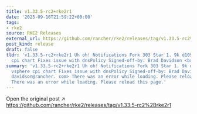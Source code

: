 ```yaml
---
title: v1.33.5-rc2+rke2r1
date: '2025-09-16T21:59:22+00:00'
tags:
- rke2
source: RKE2 Releases
external_url: https://github.com/rancher/rke2/releases/tag/v1.33.5-rc2%2Brke2r1
post_kind: release
draft: false
tldr: 'v1.33.5-rc2+rke2r1 Uh oh! Notifications Fork 303 Star 1. 9k d109283 Bump vsphere
  cpi chart Fixes issue with dnsPolicy Signed-off-by: Brad Davidson <brad.'
summary: 'v1.33.5-rc2+rke2r1 Uh oh! Notifications Fork 303 Star 1. 9k d109283 Bump
  vsphere cpi chart Fixes issue with dnsPolicy Signed-off-by: Brad Davidson <brad.
  davidson@rancher. com> There was an error while loading. Please reload this page.
  There was an error while loading. Please reload this page.'
---
```

Open the original post ↗ https://github.com/rancher/rke2/releases/tag/v1.33.5-rc2%2Brke2r1
